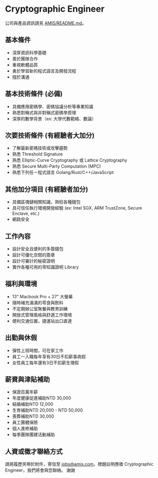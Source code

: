 # Cryptographic Engineer 

公司與產品資訊請見 [AMIS/README.md](README.md)。

## 基本條件
* 深厚資訊科學基礎
* 善於團隊合作
* 重視軟體品質
* 勇於學習新的程式語言及開發流程
* 擅於溝通

## 基本技術條件 (必備)
* 具備應用密碼學、密碼協議分析等專業知識
* 熟悉對稱式與非對稱式密碼學原理
* 深厚的數學背景（ex: 大學代數範疇、數論）

## 次要技術條件 (有經驗者大加分)
* 了解最新密碼技術或攻擊趨勢
* 熟悉 Threshold Signature
* 熟悉 Elliptic-Curve Cryptography 或 Lattice Cryptography
* 熟悉 Secure Multi-Party Computation (MPC)
* 熟悉下列任ㄧ程式語言 Golang/Rust/C++/JavaScript

## 其他加分項目 (有經驗者加分)
* 具備區塊鏈相關知識，熟稔各種錢包
* 具可信任執行環境開發經驗 (ex: Intel SGX, ARM TrustZone, Secure Enclave, etc.)
* 網路安全

## 工作內容
* 設計安全且便利的多簽錢包
* 設計可優化空間的簽章
* 設計可審計的秘密證明
* 實作各種可用的零知識證明 Library

## 福利與環境
* 13" Macbook Pro + 27" 大螢幕
* 隨時補充滿滿的零食與飲料
* 不定期辦公室聚餐與教育訓練
* 開放式管理風格與舒適工作環境
* 便利交通位置，捷運站出口直達

## 出勤與休假
* 彈性上班時間，可在家工作
* 員工一入職每年享有30日不扣薪事病假
* 女性員工每年還有3日不扣薪生理假

## 薪資與津貼補助
* 保證百萬年薪
* 年度健康促進補助NTD 30,000
* 結婚補助NTD 12,000 
* 生育補助NTD 20,000 - NTD 50,000
* 喪葬補助NTD 30,000 
* 員工團體保險
* 個人進修補助
* 每季團隊團建活動補助

## 人資或徵才聯絡方式
請將履歷夾帶於附件，寄信至 jobs@amis.com，標題註明應徵 Cryptographic Engineer，我們將會與您聯絡。
謝謝

